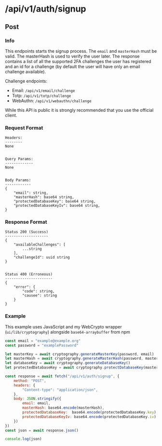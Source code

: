 # /api/v1/auth/signup
## Post
### Info
This endpoints starts the signup process. The `email` and `masterHash` must be valid. The masterHash is used to verify the user later. The response contains a list of all the supported 2FA challenges the user has registered and an id for a challenge (by default the user will have only an email challenge available).

Challenge endpoints:
- Email: `/api/v1/email/challenge`
- Totp: `/api/v1/totp/challenge`
- WebAuthn: `/api/v1/webauthn/challenge`

While this API is public it is strongly recommended that you use the official client.

### Request Format
```
Headers:
--------
None


Query Params:
-------------
None


Body Params:
------------
{
    "email": string,
    "masterHash": base64 string,
    "protectedDatabaseKey": base64 string,
    "protectedDatabaseKeyIv": base64 string,
}
```

### Response Format
```
Status 200 (Success)
--------------------
{
    "availableChallenges": [
        ...string
    ],
    "challengeId": uuid string
}


Status 400 (Erroneous)
----------------------
{
    "error": {
        "code": string,
        "causee": string
    }
}
```

### Example
This example uses JavaScript and my WebCrypto wrapper (`ui/lib/cryptography`) alongside `base64-arraybuffer` from npm
```javascript
const email = "example@example.org"
const password = "examplePassword"

let masterKey = await cryptography.generateMasterKey(password, email)
let masterHash = await cryptography.generateMasterHash(password, masterKey) 
let databaseKey = await cryptography.generateDatabaseKey()
let protectedDatabaseKey = await cryptography.protectDatabaseKey(masterKey, databaseKey)

const response = await fetch("/api/v1/auth/signup", {
    method: "POST",
    headers: {
        "Content-type": "application/json",
    },
    body: JSON.stringify({
        email: email,
        masterHash: base64.encode(masterHash),
        protectedDatabaseKey:  base64.encode(protectedDatabaseKey.key),
        protectedDatabaseKeyIv: base64.encode(protectedDatabaseKey.iv),
    })
})
const json = await response.json()

console.log(json)
```